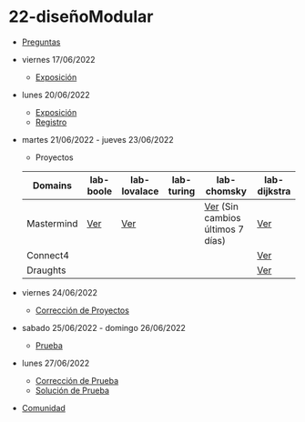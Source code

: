 # 22-diseñoModular

- [Preguntas](https://escuela.it/master-programacion-diseno-software)
- viernes 17/06/2022
  - [Exposición](https://escuela.it/master-programacion-diseno-software)
- lunes 20/06/2022
  - [Exposición](https://escuela.it/master-programacion-diseno-software)
  - [Registro](https://forms.gle/ro32y1rY8ZsQjs5p6)
- martes 21/06/2022 - jueves 23/06/2022
  - Proyectos
  
  |Domains|lab-boole|lab-lovalace|lab-turing|lab-chomsky|lab-dijkstra|
  |-------|---------|------------|----------|-----------|--------------|
  |   Mastermind    |    [Ver](https://github.com/USantaTecla-ed-mpds/lab-boole/blob/master/tech-js-objetos/game-mastermind/app.js)     |   [Ver](https://github.com/USantaTecla-ed-mpds/lab-lovalace/blob/master/tech-js-basada-objetos/game-mastermind/v0.2/v0.2.1/app.js)         |          |    [Ver](https://github.com/USantaTecla-ed-mpds/lab-chomsky/tree/master/tech-js-basado-objetos/mastermind)  (Sin cambios últimos 7 días)     |      [Ver](https://github.com/USantaTecla-ed-mpds/lab-dijkstra/tree/master/tech-js-basada-objetos/MasterMind)      |
  | Connect4      |         |            |          |           |     [Ver](https://github.com/USantaTecla-ed-mpds/lab-dijkstra/tree/master/tech-js-basada-objetos/Connect4)         |
  |  Draughts     |         |            |          |           |      [Ver](https://github.com/USantaTecla-ed-mpds/lab-dijkstra/tree/master/tech-js-basada-objetos/Draughts)        |
  
- viernes 24/06/2022
  - [Corrección de Proyectos](https://escuela.it/master-programacion-diseno-software)
- sabado 25/06/2022 - domingo 26/06/2022
  - [Prueba](https://forms.gle/9firXy25mbx8ubAZA)
- lunes 27/06/2022
  - [Corrección de Prueba](https://escuela.it/master-programacion-diseno-software)
  - [Solución de Prueba](https://docs.google.com/spreadsheets/d/1Uwtqa5VdD5wK2X7eLgkS6_th16aPnsW8pa5Ft2TyLPo/edit#gid=0)
- [Comunidad](https://app.slack.com/client/T02S3KYD464/C02TWF62A4A)